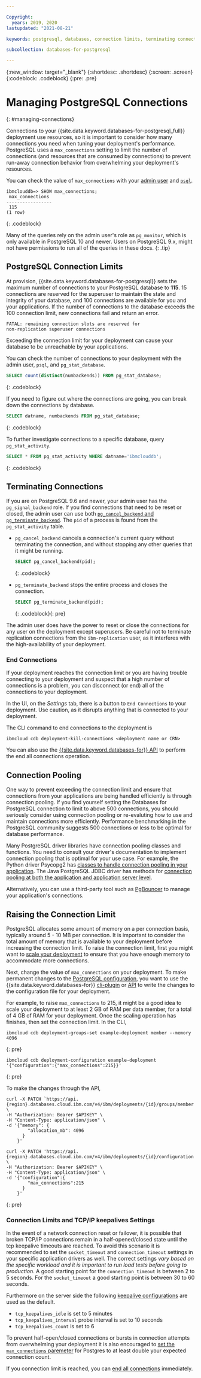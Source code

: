 ```yaml
---

Copyright:
  years: 2019, 2020
lastupdated: "2021-08-21"

keywords: postgresql, databases, connection limits, terminating connections, connection pooling

subcollection: databases-for-postgresql

---
```


{:new_window: target="_blank"}
{:shortdesc: .shortdesc}
{:screen: .screen}
{:codeblock: .codeblock}
{:pre: .pre}


# Managing PostgreSQL Connections
{: #managing-connections}

Connections to your {{site.data.keyword.databases-for-postgresql_full}} deployment use resources, so it is important to consider how many connections you need when tuning your deployment's performance. PostgreSQL uses a `max_connections` setting to limit the number of connections (and resources that are consumed by connections) to prevent run-away connection behavior from overwhelming your deployment's resources.

You can check the value of `max_connections` with your [admin user](/docs/databases-for-postgresql?topic=databases-for-postgresql-user-management#the-admin-user) and [`psql`](/docs/databases-for-postgresql?topic=databases-for-postgresql-connecting-psql).
```
ibmclouddb=> SHOW max_connections;
 max_connections
-----------------
 115
(1 row)
```
{: .codeblock}

Many of the queries rely on the admin user's role as `pg_monitor`, which is only available in PostgreSQL 10 and newer. Users on PostgreSQL 9.x, might not have permissions to run all of the queries in these docs.
{: .tip}

## PostgreSQL Connection Limits 

At provision, {{site.data.keyword.databases-for-postgresql}} sets the maximum number of connections to your PostgreSQL database to **115**. 15 connections are reserved for the superuser to maintain the state and integrity of your database, and 100 connections are available for you and your applications. If the number of connections to the database exceeds the 100 connection limit, new connections fail and return an error.
```
FATAL: remaining connection slots are reserved for
non-replication superuser connections
```
Exceeding the connection limit for your deployment can cause your database to be unreachable by your applications.

You can check the number of connections to your deployment with the admin user, `psql`, and `pg_stat_database`.
```sql
SELECT count(distinct(numbackends)) FROM pg_stat_database;
```
{: .codeblock}

If you need to figure out where the connections are going, you can break down the connections by database.
```sql
SELECT datname, numbackends FROM pg_stat_database;
```
{: .codeblock}

To further investigate connections to a specific database, query `pg_stat_activity`.
```sql
SELECT * FROM pg_stat_activity WHERE datname='ibmclouddb';
```
{: .codeblock}

## Terminating Connections

If you are on PostgreSQL 9.6 and newer, your admin user has the `pg_signal_backend` role. If you find connections that need to be reset or closed, the admin user can use both [`pg_cancel_backend` and `pg_terminate_backend`](https://www.postgresql.org/docs/current/functions-admin.html#FUNCTIONS-ADMIN-SIGNAL-TABLE). The `pid` of a process is found from the `pg_stat_activity` table.

- `pg_cancel_backend` cancels a connection's current query without terminating the connection, and without stopping any other queries that it might be running.
   ```sql
   SELECT pg_cancel_backend(pid);
   ```
   {: .codeblock}

- `pg_terminate_backend` stops the entire process and closes the connection. 
   ```sql
   SELECT pg_terminate_backend(pid);
   ```
   {: .codeblock}{: pre}

The admin user does have the power to reset or close the connections for any user on the deployment except superusers. Be careful not to terminate replication connections from the `ibm-replication` user, as it interferes with the high-availability of your deployment.

### End Connections

If your deployment reaches the connection limit or you are having trouble connecting to your deployment and suspect that a high number of connections is a problem, you can disconnect (or end) all of the connections to your deployment. 

In the UI, on the _Settings_ tab, there is a button to `End Connections` to your deployment. Use caution, as it disrupts anything that is connected to your deployment.

The CLI command to end connections to the deployment is 
```
ibmcloud cdb deployment-kill-connections <deployment name or CRN>
```

You can also use the [{{site.data.keyword.databases-for}} API](https://cloud.ibm.com/apidocs/cloud-databases-api#kill-connections-to-a-postgresql-deployment) to perform the end all connections operation.

## Connection Pooling

One way to prevent exceeding the connection limit and ensure that connections from your applications are being handled efficiently is through connection pooling. If you find yourself setting the Databases for PostgreSQL connection to limit to above 500 connections, you should seriously consider using connection pooling or re-evaluting how to use and maintain connections more efficiently. Performance benchmarking in the PostgreSQL community suggests 500 connections or less to be optimal for database performance. 

Many PostgreSQL driver libraries have connection pooling classes and functions. You need to consult your driver's documentation to implement connection pooling that is optimal for your use case. For example, the Python driver Psycopg2 has [classes to handle connection pooling in your application](http://initd.org/psycopg/docs/pool.html). The Java PostgreSQL JDBC driver has methods for [connection pooling at both the application and application server level](https://jdbc.postgresql.org/documentation/head/datasource.html).

Alternatively, you can use a third-party tool such as [PgBouncer](https://pgbouncer.github.io/) to manage your application's connections.

## Raising the Connection Limit

PostgreSQL allocates some amount of memory on a per connection basis, typically around 5 - 10 MB per connection. It is important to consider the total amount of memory that is available to your deployment before increasing the connection limit. To raise the connection limit, first you might want to [scale your deployment](/docs/databases-for-postgresql?topic=databases-for-postgresql-resources-scaling) to ensure that you have enough memory to accommodate more connections.

Next, change the value of `max_connections` on your deployment. To make permanent changes to the [PostgreSQL configuration](/docs/databases-for-postgresql?topic=databases-for-postgresql-changing-configuration#changing-configuration), you want to use the {{site.data.keyword.databases-for}} [cli-plugin](/docs/databases-cli-plugin?topic=databases-cli-plugin-cdb-reference#deployment-configuration) or [API](https://{DomainName}/apidocs/cloud-databases-api#change-your-database-configuration) to write the changes to the configuration file for your deployment. 

For example, to raise `max_connections` to 215, it might be a good idea to scale your deployment to at least 2 GB of RAM per data member, for a total of 4 GB of RAM for your deployment. Once the scaling operation has finishes, then set the connection limit. In the CLI,

```
ibmcloud cdb deployment-groups-set example-deployment member --memory 4096
```
{: pre}

```
ibmcloud cdb deployment-configuration example-deployment '{"configuration":{"max_connections":215}}'
```
{: pre}

To make the changes through the API,

```
curl -X PATCH `https://api.{region}.databases.cloud.ibm.com/v4/ibm/deployments/{id}/groups/member' \
-H "Authorization: Bearer $APIKEY" \
-H "Content-Type: application/json" \
-d '{"memory": {
        "allocation_mb": 4096
      }
    }'

curl -X PATCH 'https://api.{region}.databases.cloud.ibm.com/v4/ibm/deployments/{id}/configuration' \
-H "Authorization: Bearer $APIKEY" \
-H "Content-Type: application/json" \
-d '{"configuration":{
        "max_connections":215
      }
    }'
```
{: pre}

### Connection Limits and TCP/IP keepalives Settings

In the event of a network connection reset or failover, it is possible that broken TCP/IP connections remain in a half-opened/closed state until the tcp keepalive timeouts are reached. To avoid this scenario it is recommended to set the `socket_timeout` and `connection_timeout` settings in your specific application drivers as well. The correct settings _vary based on the specific workload and it is important to run load tests before going to production_. A good starting point for the `connection_timeout` is between 2 to 5 seconds. For the `socket_timeout` a good starting point is between 30 to 60 seconds.

Furthermore on the server side the following [keepalive configurations](https://www.postgresql.org/docs/12/runtime-config-connection.html) are used as the default.

- `tcp_keepalives_idle` is set to 5 minutes
- `tcp_keepalives_interval` probe interval is set to 10 seconds
- `tcp_keepalives_count` is set to 6

To prevent half-open/closed connections or bursts in connection attempts from overwhelming your deployment it is also encouraged to [set the `max_connections` paremeter](/docs/databases-for-postgresql?topic=databases-for-postgresql-changing-configuration) for Postgres to at least double your expected connection count.

If you connection limit is reached, you can [end all connections](/docs/databases-for-postgresql?topic=databases-for-postgresql-managing-connections#end-connections) immediately.
